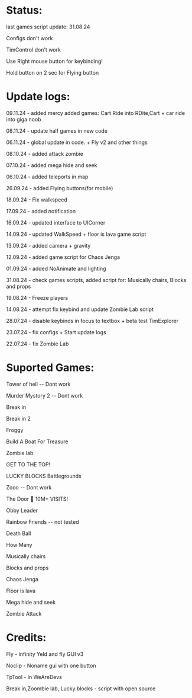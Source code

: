 # Status:
last games script update: 31.08.24

Configs don't work

TimControl don't work

Use Right mouse button for keybinding! 

Hold button on 2 sec for Flying button

# Update logs:
09.11.24 - added mercy added games: Cart Ride into RDite,Cart + car ride into giga noob

08.11.24 - update half games in new code

06.11.24 - global update in code. + Fly v2 and other things

08.10.24 - added attack zombie

07.10.24 - added mega hide and seek

06.10.24 - added teleports in map

26.09.24 - added Flying buttons(for mobile)

18.09.24 - Fix walkspeed

17.09.24 - added notification

16.09.24 - updated interface to UICorner

14.09.24 - updated WalkSpeed + floor is lava game script

13.09.24 - added camera + gravity

12.09.24 - added game script for Chaos Jenga

01.09.24 - added NoAnimate and lighting

31.08.24 - check games scripts, added script for: Musically chairs, Blocks and props

19.08.24 - Freeze players

14.08.24 - attempt fix keybind and update Zombie Lab script

28.07.24 - disable keybinds in focus to textbox + beta test TimExplorer

23.07.24 - fix configs + Start update logs

22.07.24 - fix Zombie Lab

# Suported Games:
Tower of hell -- Dont work

Murder Mystory 2 -- Dont work

Break in 

Break in 2

Froggy 

Build A Boat For Treasure

Zombie lab

GET TO THE TOP!

LUCKY BLOCKS Battlegrounds

Zooo -- Dont work

The Door 🚪 10M+ VISITS! 

Obby Leader

Rainbow Friends -- not tested

Death Ball

How Many

Musically chairs

Blocks and props

Chaos Jenga

Floor is lava

Mega hide and seek

Zombie Attack

# Credits:

Fly - infinity Yeld and fly GUI v3

Noclip - Noname gui with one button

TpTool - in WeAreDevs

Break in,Zoombie lab, Lucky blocks - script with open source

